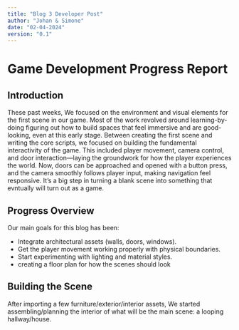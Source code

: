 ```yaml
---
title: "Blog 3 Developer Post"
author: "Johan & Simone"
date: "02-04-2024"
version: "0.1"
---
```


# Game Development Progress Report

## Introduction
These past weeks, We focused on the environment and visual elements for the first scene in our game. Most of the work revolved around learning-by-doing figuring out how to build spaces that feel immersive and are good-looking, even at this early stage. Between creating the first scene and writing the core scripts, we focused on building the fundamental interactivity of the game. This included player movement, camera control, and door interaction—laying the groundwork for how the player experiences the world. Now, doors can be approached and opened with a button press, and the camera smoothly follows player input, making navigation feel responsive. It’s a big step in turning a blank scene into something that evntually will turn out as a game.

## Progress Overview
Our main goals for this blog has been:

- Integrate architectural assets (walls, doors, windows).
- Get the player movement working properly with physical boundaries.
- Start experimenting with lighting and material styles.
- creating a floor plan for how the scenes should look

## Building the Scene

After importing a few furniture/exterior/interior assets, We started assembling/planning the interior of what will be the main scene: a looping hallway/house. 


